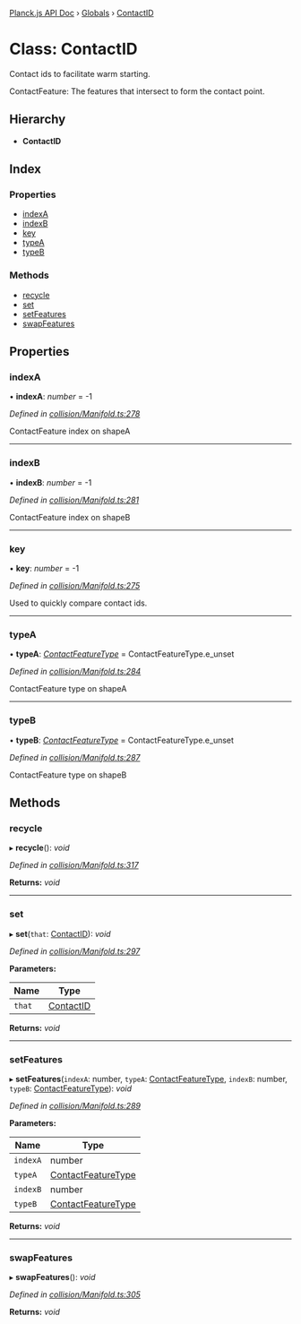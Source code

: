 [Planck.js API Doc](../README.md) › [Globals](../globals.md) › [ContactID](contactid.md)

# Class: ContactID

Contact ids to facilitate warm starting.

ContactFeature: The features that intersect to form the contact point.

## Hierarchy

* **ContactID**

## Index

### Properties

* [indexA](contactid.md#indexa)
* [indexB](contactid.md#indexb)
* [key](contactid.md#key)
* [typeA](contactid.md#typea)
* [typeB](contactid.md#typeb)

### Methods

* [recycle](contactid.md#recycle)
* [set](contactid.md#set)
* [setFeatures](contactid.md#setfeatures)
* [swapFeatures](contactid.md#swapfeatures)

## Properties

###  indexA

• **indexA**: *number* = -1

*Defined in [collision/Manifold.ts:278](https://github.com/shakiba/planck.js/blob/5b96d95/src/collision/Manifold.ts#L278)*

ContactFeature index on shapeA

___

###  indexB

• **indexB**: *number* = -1

*Defined in [collision/Manifold.ts:281](https://github.com/shakiba/planck.js/blob/5b96d95/src/collision/Manifold.ts#L281)*

ContactFeature index on shapeB

___

###  key

• **key**: *number* = -1

*Defined in [collision/Manifold.ts:275](https://github.com/shakiba/planck.js/blob/5b96d95/src/collision/Manifold.ts#L275)*

Used to quickly compare contact ids.

___

###  typeA

• **typeA**: *[ContactFeatureType](../enums/contactfeaturetype.md)* = ContactFeatureType.e_unset

*Defined in [collision/Manifold.ts:284](https://github.com/shakiba/planck.js/blob/5b96d95/src/collision/Manifold.ts#L284)*

ContactFeature type on shapeA

___

###  typeB

• **typeB**: *[ContactFeatureType](../enums/contactfeaturetype.md)* = ContactFeatureType.e_unset

*Defined in [collision/Manifold.ts:287](https://github.com/shakiba/planck.js/blob/5b96d95/src/collision/Manifold.ts#L287)*

ContactFeature type on shapeB

## Methods

###  recycle

▸ **recycle**(): *void*

*Defined in [collision/Manifold.ts:317](https://github.com/shakiba/planck.js/blob/5b96d95/src/collision/Manifold.ts#L317)*

**Returns:** *void*

___

###  set

▸ **set**(`that`: [ContactID](contactid.md)): *void*

*Defined in [collision/Manifold.ts:297](https://github.com/shakiba/planck.js/blob/5b96d95/src/collision/Manifold.ts#L297)*

**Parameters:**

Name | Type |
------ | ------ |
`that` | [ContactID](contactid.md) |

**Returns:** *void*

___

###  setFeatures

▸ **setFeatures**(`indexA`: number, `typeA`: [ContactFeatureType](../enums/contactfeaturetype.md), `indexB`: number, `typeB`: [ContactFeatureType](../enums/contactfeaturetype.md)): *void*

*Defined in [collision/Manifold.ts:289](https://github.com/shakiba/planck.js/blob/5b96d95/src/collision/Manifold.ts#L289)*

**Parameters:**

Name | Type |
------ | ------ |
`indexA` | number |
`typeA` | [ContactFeatureType](../enums/contactfeaturetype.md) |
`indexB` | number |
`typeB` | [ContactFeatureType](../enums/contactfeaturetype.md) |

**Returns:** *void*

___

###  swapFeatures

▸ **swapFeatures**(): *void*

*Defined in [collision/Manifold.ts:305](https://github.com/shakiba/planck.js/blob/5b96d95/src/collision/Manifold.ts#L305)*

**Returns:** *void*
